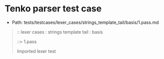 # Tenko parser test case

- Path: tests/testcases/lexer_cases/strings_template_tail/basis/1.pass.md

> :: lexer cases : strings template tail : basis
>
> ::> 1.pass
>
> Imported lexer test
>
> <template tail> simple tests

## PASS

## Input

`````js
`${"-->"}`
;
`${"-->"}some content`
;
`${"-->"}var`
;
`${"-->"}x / y`
`````

## Output

_Note: the whole output block is auto-generated. Manual changes will be overwritten!_

Below follow outputs in five parsing modes: sloppy, sloppy+annexb, strict script, module, module+annexb.

Note that the output parts are auto-generated by the test runner to reflect actual result.

### Sloppy mode

Parsed with script goal and as if the code did not start with strict mode header.

`````
ast: {
  type: 'Program',
  loc:{start:{line:1,column:0},end:{line:7,column:15},source:''},
  body: [
    {
      type: 'ExpressionStatement',
      loc:{start:{line:1,column:0},end:{line:2,column:1},source:''},
      expression: {
        type: 'TemplateLiteral',
        loc:{start:{line:1,column:0},end:{line:1,column:10},source:''},
        expressions: [
          {
            type: 'Literal',
            loc:{start:{line:1,column:3},end:{line:1,column:8},source:''},
            value: '-->',
            raw: '"-->"'
          }
        ],
        quasis: [
          {
            type: 'TemplateElement',
            loc:{start:{line:1,column:1},end:{line:1,column:1},source:''},
            tail: false,
            value: { raw: '', cooked: '' }
          },
          {
            type: 'TemplateElement',
            loc:{start:{line:1,column:9},end:{line:1,column:9},source:''},
            tail: true,
            value: { raw: '', cooked: '' }
          }
        ]
      }
    },
    {
      type: 'ExpressionStatement',
      loc:{start:{line:3,column:0},end:{line:4,column:1},source:''},
      expression: {
        type: 'TemplateLiteral',
        loc:{start:{line:3,column:0},end:{line:3,column:22},source:''},
        expressions: [
          {
            type: 'Literal',
            loc:{start:{line:3,column:3},end:{line:3,column:8},source:''},
            value: '-->',
            raw: '"-->"'
          }
        ],
        quasis: [
          {
            type: 'TemplateElement',
            loc:{start:{line:3,column:1},end:{line:3,column:1},source:''},
            tail: false,
            value: { raw: '', cooked: '' }
          },
          {
            type: 'TemplateElement',
            loc:{start:{line:3,column:9},end:{line:3,column:21},source:''},
            tail: true,
            value: { raw: 'some content', cooked: 'some content' }
          }
        ]
      }
    },
    {
      type: 'ExpressionStatement',
      loc:{start:{line:5,column:0},end:{line:6,column:1},source:''},
      expression: {
        type: 'TemplateLiteral',
        loc:{start:{line:5,column:0},end:{line:5,column:13},source:''},
        expressions: [
          {
            type: 'Literal',
            loc:{start:{line:5,column:3},end:{line:5,column:8},source:''},
            value: '-->',
            raw: '"-->"'
          }
        ],
        quasis: [
          {
            type: 'TemplateElement',
            loc:{start:{line:5,column:1},end:{line:5,column:1},source:''},
            tail: false,
            value: { raw: '', cooked: '' }
          },
          {
            type: 'TemplateElement',
            loc:{start:{line:5,column:9},end:{line:5,column:12},source:''},
            tail: true,
            value: { raw: 'var', cooked: 'var' }
          }
        ]
      }
    },
    {
      type: 'ExpressionStatement',
      loc:{start:{line:7,column:0},end:{line:7,column:15},source:''},
      expression: {
        type: 'TemplateLiteral',
        loc:{start:{line:7,column:0},end:{line:7,column:15},source:''},
        expressions: [
          {
            type: 'Literal',
            loc:{start:{line:7,column:3},end:{line:7,column:8},source:''},
            value: '-->',
            raw: '"-->"'
          }
        ],
        quasis: [
          {
            type: 'TemplateElement',
            loc:{start:{line:7,column:1},end:{line:7,column:1},source:''},
            tail: false,
            value: { raw: '', cooked: '' }
          },
          {
            type: 'TemplateElement',
            loc:{start:{line:7,column:9},end:{line:7,column:14},source:''},
            tail: true,
            value: { raw: 'x / y', cooked: 'x / y' }
          }
        ]
      }
    }
  ]
}

tokens (17x):
       TICK_HEAD STRING_DOUBLE TICK_TAIL PUNC_SEMI TICK_HEAD
       STRING_DOUBLE TICK_TAIL PUNC_SEMI TICK_HEAD STRING_DOUBLE
       TICK_TAIL PUNC_SEMI TICK_HEAD STRING_DOUBLE TICK_TAIL ASI
`````

### Strict mode

Parsed with script goal but as if it was starting with `"use strict"` at the top.

_Output same as sloppy mode._

### Module goal

Parsed with the module goal.

_Output same as sloppy mode._

### Sloppy mode with AnnexB

Parsed with script goal with AnnexB rules enabled and as if the code did not start with strict mode header.

_Output same as sloppy mode._

### Module goal with AnnexB

Parsed with the module goal with AnnexB rules enabled.

_Output same as sloppy mode._

## AST Printer

Printer output different from input [sloppy][annexb:no]:

````js
`${"-->"}`;
`${"-->"}some content`;
`${"-->"}var`;
`${"-->"}x / y`;
````

Produces same AST
